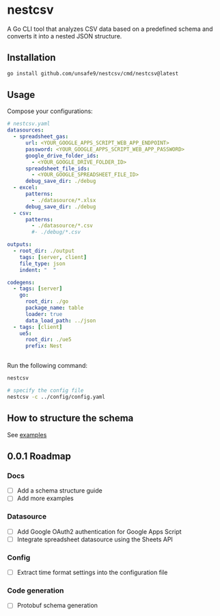 # nestcsv
A Go CLI tool that analyzes CSV data based on a predefined schema and converts it into a nested JSON structure.

## Installation
```bash
go install github.com/unsafe9/nestcsv/cmd/nestcsv@latest
```

## Usage
Compose your configurations:
```yaml
# nestcsv.yaml
datasources:
  - spreadsheet_gas:
      url: <YOUR_GOOGLE_APPS_SCRIPT_WEB_APP_ENDPOINT>
      password: <YOUR_GOOGLE_APPS_SCRIPT_WEB_APP_PASSWORD>
      google_drive_folder_ids:
        - <YOUR_GOOGLE_DRIVE_FOLDER_ID>
      spreadsheet_file_ids:
        - <YOUR_GOOGLE_SPREADSHEET_FILE_ID>
      debug_save_dir: ./debug
  - excel:
      patterns:
        - ./datasource/*.xlsx
      debug_save_dir: ./debug
  - csv:
      patterns:
        - ./datasource/*.csv
        #- ./debug/*.csv

outputs:
  - root_dir: ./output
    tags: [server, client]
    file_type: json
    indent: "  "

codegens:
  - tags: [server]
    go:
      root_dir: ./go
      package_name: table
      loader: true
      data_load_path: ../json
  - tags: [client]
    ue5:
      root_dir: ./ue5
      prefix: Nest
    
```

Run the following command:
```bash
nestcsv

# specify the config file
nestcsv -c ../config/config.yaml
```

## How to structure the schema
See [examples](./examples)

## 0.0.1 Roadmap
### Docs
- [ ] Add a schema structure guide
- [ ] Add more examples
### Datasource
- [ ] Add Google OAuth2 authentication for Google Apps Script
- [ ] Integrate spreadsheet datasource using the Sheets API
### Config
- [ ] Extract time format settings into the configuration file
### Code generation
- [ ] Protobuf schema generation
